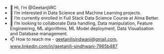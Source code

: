 - 👋 Hi, I’m @GeetanjliRC
- 👀 I’m interested in Data Science and Machine Learning 
projects.
- 🌱 I’m currently enrolled in Full Stack Data Science Course at Alma Better.
- 💞️ I’m looking to collaborate Data handling, Data manipulation, Feature Engineering, ML algorithms, ML Model deployment, Data Visualisation and Database management.
- 📫 How to reach me - geetanjlisindwani@gmail.com, www.linkedin.com/in/geetanjli-sindhwani-7965b487 

<!---
GeetanjliRC/GeetanjliRC is a ✨ special ✨ repository because its `README.md` (this file) appears on your GitHub profile.
You can click the Preview link to take a look at your changes.
--->
